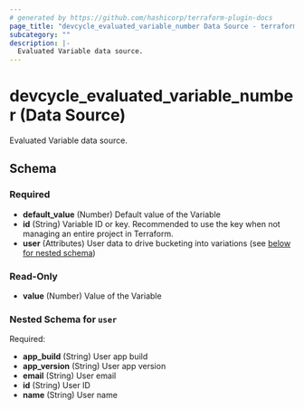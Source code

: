 ```yaml
---
# generated by https://github.com/hashicorp/terraform-plugin-docs
page_title: "devcycle_evaluated_variable_number Data Source - terraform-provider-devcycle"
subcategory: ""
description: |-
  Evaluated Variable data source.
---
```


# devcycle_evaluated_variable_number (Data Source)

Evaluated Variable data source.



<!-- schema generated by tfplugindocs -->
## Schema

### Required

- **default_value** (Number) Default value of the Variable
- **id** (String) Variable ID or key. Recommended to use the key when not managing an entire project in Terraform.
- **user** (Attributes) User data to drive bucketing into variations (see [below for nested schema](#nestedatt--user))

### Read-Only

- **value** (Number) Value of the Variable

<a id="nestedatt--user"></a>
### Nested Schema for `user`

Required:

- **app_build** (String) User app build
- **app_version** (String) User app version
- **email** (String) User email
- **id** (String) User ID
- **name** (String) User name



